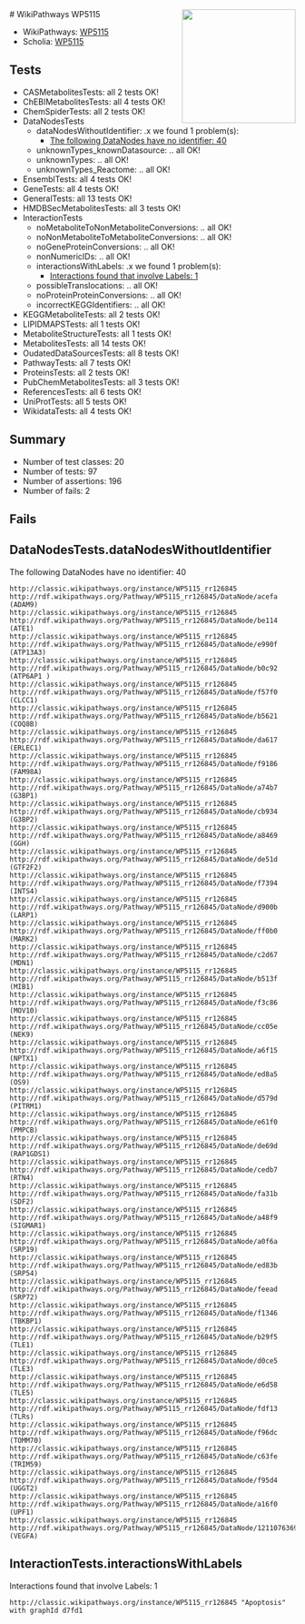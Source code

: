 <img style="float: right; width: 200px" src="https://upload.wikimedia.org/wikipedia/commons/thumb/8/83/Wplogo_with_text_500.png/640px-Wplogo_with_text_500.png" />
# WikiPathways WP5115

* WikiPathways: [WP5115](https://wikipathways.org/pathways/WP5115)
* Scholia: [WP5115](https://scholia.toolforge.org/wikipathways/WP5115)
## Tests
* CASMetabolitesTests: all 2 tests OK!
* ChEBIMetabolitesTests: all 4 tests OK!
* ChemSpiderTests: all 2 tests OK!
* DataNodesTests
    * dataNodesWithoutIdentifier: .x we found 1 problem(s):
        * [The following DataNodes have no identifier: 40](#8792c4ed)
    * unknownTypes_knownDatasource: .. all OK!
    * unknownTypes: .. all OK!
    * unknownTypes_Reactome: .. all OK!
* EnsemblTests: all 4 tests OK!
* GeneTests: all 4 tests OK!
* GeneralTests: all 13 tests OK!
* HMDBSecMetabolitesTests: all 3 tests OK!
* InteractionTests
    * noMetaboliteToNonMetaboliteConversions: .. all OK!
    * noNonMetaboliteToMetaboliteConversions: .. all OK!
    * noGeneProteinConversions: .. all OK!
    * nonNumericIDs: .. all OK!
    * interactionsWithLabels: .x we found 1 problem(s):
        * [Interactions found that involve Labels: 1](#630d2678)
    * possibleTranslocations: .. all OK!
    * noProteinProteinConversions: .. all OK!
    * incorrectKEGGIdentifiers: .. all OK!
* KEGGMetaboliteTests: all 2 tests OK!
* LIPIDMAPSTests: all 1 tests OK!
* MetaboliteStructureTests: all 1 tests OK!
* MetabolitesTests: all 14 tests OK!
* OudatedDataSourcesTests: all 8 tests OK!
* PathwayTests: all 7 tests OK!
* ProteinsTests: all 2 tests OK!
* PubChemMetabolitesTests: all 3 tests OK!
* ReferencesTests: all 6 tests OK!
* UniProtTests: all 5 tests OK!
* WikidataTests: all 4 tests OK!


## Summary

* Number of test classes: 20
* Number of tests: 97
* Number of assertions: 196
* Number of fails: 2

## Fails

<a name="8792c4ed" />

## DataNodesTests.dataNodesWithoutIdentifier

The following DataNodes have no identifier: 40
```
http://classic.wikipathways.org/instance/WP5115_rr126845 http://rdf.wikipathways.org/Pathway/WP5115_rr126845/DataNode/acefa (ADAM9)
http://classic.wikipathways.org/instance/WP5115_rr126845 http://rdf.wikipathways.org/Pathway/WP5115_rr126845/DataNode/be114 (ATE1)
http://classic.wikipathways.org/instance/WP5115_rr126845 http://rdf.wikipathways.org/Pathway/WP5115_rr126845/DataNode/e990f (ATP13A3)
http://classic.wikipathways.org/instance/WP5115_rr126845 http://rdf.wikipathways.org/Pathway/WP5115_rr126845/DataNode/b0c92 (ATP6AP1 )
http://classic.wikipathways.org/instance/WP5115_rr126845 http://rdf.wikipathways.org/Pathway/WP5115_rr126845/DataNode/f57f0 (CLCC1)
http://classic.wikipathways.org/instance/WP5115_rr126845 http://rdf.wikipathways.org/Pathway/WP5115_rr126845/DataNode/b5621 (COQ8B)
http://classic.wikipathways.org/instance/WP5115_rr126845 http://rdf.wikipathways.org/Pathway/WP5115_rr126845/DataNode/da617 (ERLEC1)
http://classic.wikipathways.org/instance/WP5115_rr126845 http://rdf.wikipathways.org/Pathway/WP5115_rr126845/DataNode/f9186 (FAM98A)
http://classic.wikipathways.org/instance/WP5115_rr126845 http://rdf.wikipathways.org/Pathway/WP5115_rr126845/DataNode/a74b7 (G3BP1)
http://classic.wikipathways.org/instance/WP5115_rr126845 http://rdf.wikipathways.org/Pathway/WP5115_rr126845/DataNode/cb934 (G3BP2)
http://classic.wikipathways.org/instance/WP5115_rr126845 http://rdf.wikipathways.org/Pathway/WP5115_rr126845/DataNode/a8469 (GGH)
http://classic.wikipathways.org/instance/WP5115_rr126845 http://rdf.wikipathways.org/Pathway/WP5115_rr126845/DataNode/de51d (GTF2F2)
http://classic.wikipathways.org/instance/WP5115_rr126845 http://rdf.wikipathways.org/Pathway/WP5115_rr126845/DataNode/f7394 (INTS4)
http://classic.wikipathways.org/instance/WP5115_rr126845 http://rdf.wikipathways.org/Pathway/WP5115_rr126845/DataNode/d900b (LARP1)
http://classic.wikipathways.org/instance/WP5115_rr126845 http://rdf.wikipathways.org/Pathway/WP5115_rr126845/DataNode/ff0b0 (MARK2)
http://classic.wikipathways.org/instance/WP5115_rr126845 http://rdf.wikipathways.org/Pathway/WP5115_rr126845/DataNode/c2d67 (MDN1)
http://classic.wikipathways.org/instance/WP5115_rr126845 http://rdf.wikipathways.org/Pathway/WP5115_rr126845/DataNode/b513f (MIB1)
http://classic.wikipathways.org/instance/WP5115_rr126845 http://rdf.wikipathways.org/Pathway/WP5115_rr126845/DataNode/f3c86 (MOV10)
http://classic.wikipathways.org/instance/WP5115_rr126845 http://rdf.wikipathways.org/Pathway/WP5115_rr126845/DataNode/cc05e (NEK9)
http://classic.wikipathways.org/instance/WP5115_rr126845 http://rdf.wikipathways.org/Pathway/WP5115_rr126845/DataNode/a6f15 (NPTX1)
http://classic.wikipathways.org/instance/WP5115_rr126845 http://rdf.wikipathways.org/Pathway/WP5115_rr126845/DataNode/ed8a5 (OS9)
http://classic.wikipathways.org/instance/WP5115_rr126845 http://rdf.wikipathways.org/Pathway/WP5115_rr126845/DataNode/d579d (PITRM1)
http://classic.wikipathways.org/instance/WP5115_rr126845 http://rdf.wikipathways.org/Pathway/WP5115_rr126845/DataNode/e61f0 (PMPCB)
http://classic.wikipathways.org/instance/WP5115_rr126845 http://rdf.wikipathways.org/Pathway/WP5115_rr126845/DataNode/de69d (RAP1GDS1)
http://classic.wikipathways.org/instance/WP5115_rr126845 http://rdf.wikipathways.org/Pathway/WP5115_rr126845/DataNode/cedb7 (RTN4)
http://classic.wikipathways.org/instance/WP5115_rr126845 http://rdf.wikipathways.org/Pathway/WP5115_rr126845/DataNode/fa31b (SDF2)
http://classic.wikipathways.org/instance/WP5115_rr126845 http://rdf.wikipathways.org/Pathway/WP5115_rr126845/DataNode/a48f9 (SIGMAR1)
http://classic.wikipathways.org/instance/WP5115_rr126845 http://rdf.wikipathways.org/Pathway/WP5115_rr126845/DataNode/a0f6a (SRP19)
http://classic.wikipathways.org/instance/WP5115_rr126845 http://rdf.wikipathways.org/Pathway/WP5115_rr126845/DataNode/ed83b (SRP54)
http://classic.wikipathways.org/instance/WP5115_rr126845 http://rdf.wikipathways.org/Pathway/WP5115_rr126845/DataNode/feead (SRP72)
http://classic.wikipathways.org/instance/WP5115_rr126845 http://rdf.wikipathways.org/Pathway/WP5115_rr126845/DataNode/f1346 (TBKBP1)
http://classic.wikipathways.org/instance/WP5115_rr126845 http://rdf.wikipathways.org/Pathway/WP5115_rr126845/DataNode/b29f5 (TLE1)
http://classic.wikipathways.org/instance/WP5115_rr126845 http://rdf.wikipathways.org/Pathway/WP5115_rr126845/DataNode/d0ce5 (TLE3)
http://classic.wikipathways.org/instance/WP5115_rr126845 http://rdf.wikipathways.org/Pathway/WP5115_rr126845/DataNode/e6d58 (TLE5)
http://classic.wikipathways.org/instance/WP5115_rr126845 http://rdf.wikipathways.org/Pathway/WP5115_rr126845/DataNode/fdf13 (TLRs)
http://classic.wikipathways.org/instance/WP5115_rr126845 http://rdf.wikipathways.org/Pathway/WP5115_rr126845/DataNode/f96dc (TOMM70)
http://classic.wikipathways.org/instance/WP5115_rr126845 http://rdf.wikipathways.org/Pathway/WP5115_rr126845/DataNode/c63fe (TRIM59)
http://classic.wikipathways.org/instance/WP5115_rr126845 http://rdf.wikipathways.org/Pathway/WP5115_rr126845/DataNode/f95d4 (UGGT2)
http://classic.wikipathways.org/instance/WP5115_rr126845 http://rdf.wikipathways.org/Pathway/WP5115_rr126845/DataNode/a16f0 (UPF1)
http://classic.wikipathways.org/instance/WP5115_rr126845 http://rdf.wikipathways.org/Pathway/WP5115_rr126845/DataNode/1211076369 (VEGFA)
```

<a name="630d2678" />

## InteractionTests.interactionsWithLabels

Interactions found that involve Labels: 1
```
http://classic.wikipathways.org/instance/WP5115_rr126845 "Apoptosis" with graphId d7fd1
```

